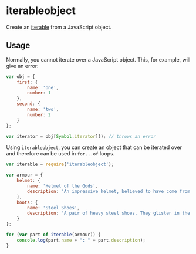 # iterableobject

Create an [iterable](https://developer.mozilla.org/en/docs/Web/JavaScript/Reference/Iteration_protocols) from a JavaScript object.

## Usage

Normally, you cannot iterate over a JavaScript object. This, for example, will give an error:

```javascript
var obj = {
    first: {
        name: 'one',
        number: 1
    },
    second: {
        name: 'two',
        number: 2
    }
};

var iterator = obj[Symbol.iterator](); // throws an error
```

Using `iterableobject`, you can create an object that can be iterated over and therefore can be used in `for...of` loops.

```javascript
var iterable = require('iterableobject');

var armour = {
    helmet: {
        name: 'Helmet of the Gods',
        description: 'An impressive helmet, believed to have come from another realm.'
    },
    boots: {
        name: 'Steel Shoes',
        description: 'A pair of heavy steel shoes. They glisten in the sunlight.'
    }
};

for (var part of iterable(armour)) {
    console.log(part.name + ": " + part.description);
}
```
